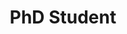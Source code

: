 ---
draft: false
name: "Riddhi Biswas"
title: "PhD Student"
description: "Electron Neutrino analysis and reconstruction at SND@LHC"
publicationLink: "https://inspirehep.net/authors/2066782"
avatar: {
    src: "/member-photos/riddhi.jpeg",
    alt: "Riddhi Biswas"
}
group: "EP-NU"
publishDate: "2025-01-01 15:39"
---